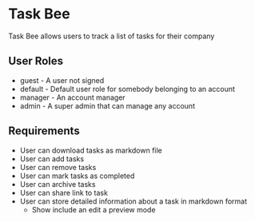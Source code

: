 # Task Bee

Task Bee allows users to track a list of tasks for their company


## User Roles
- guest - A user not signed
- default - Default user role for somebody belonging to an account
- manager - An account manager
- admin - A super admin that can manage any account

## Requirements
- User can download tasks as markdown file
- User can add tasks
- User can remove tasks
- User can mark tasks as completed
- User can archive tasks
- User can share link to task
- User can store detailed information about a task in markdown format
  - Show include an edit a preview mode
